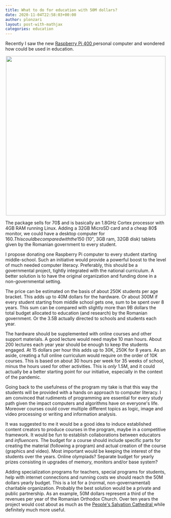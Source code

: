 ```yaml
---
title: What to do for education with 50M dollars?
date: 2020-11-04T22:58:03+00:00
author: plonzari
layout: post-with-mathjax
categories: education
---
```


Recently I saw the new <a href="https://www.raspberrypi.org/products/raspberry-pi-400/?resellerType=home"> 
Raspberry Pi 400 </a> personal computer and wondered how could be used in education.


<div style="text-align: center">
<a href="https://www.raspberrypi.org/products/raspberry-pi-400/?resellerType=home"> 
<img src="{{ site.baseurl }}/assets/images/RaspberryPi400.webp" width="500" /></a>
</div>

The package sells for 70$ and is basically an 1.8GHz Cortex processor with 4GB RAM running Linux. 
Adding a 32GB MicroSD card and a cheap 80$  monitor, we could have a desktop computer for  160$. 
This could be compared with the 150$ (10", 3GB ram, 32GB disk) tablets given by the Romanian government to every student.

I propose donating one Raspberry Pi computer to every student starting middle-school. Such an initiative 
would provide a powerful boost to the level of much needed computer literacy. Preferably, this should be a 
governmental project, tightly integrated with the national curriculum. A better solution is 
to have the original organization and funding done in a non-governmental setting.

The price can be estimated on the basis of  about 250K students per age bracket. This adds up to 40M dollars for the 
hardware. Or about 300M if every student starting from middle school gets one, sum to be spent over 8 years. 
This sum can be compared with slightly more than 9B dollars the total budget allocated to education (and research) 
by the Romanian government. Or the 3.5B actually directed to schools and students each year.

The hardware should be supplemented with online courses and other support materials. 
A good lecture would need maybe 10 man hours. About 200 lectures each year year should be enough to keep the 
students engaged. At 15 dollars per hour this adds up to 30K, 250K for 8 years. As an aside, creating a full 
online curriculum would require on the order of 10K courses. This is based on about 30 hours per week for 
35 weeks of school, minus the hours used for other activities. 
This is <em> only </em> 1.5M, and it could actually be a better starting point for our initiative, 
especially in the context of the pandemic.

Going back to the usefulness of the program my take is that this way the students will be  provided 
with  a hands on approach to computer literacy. I am convinced that rudiments of programming are essential for every
study path given the impact computers and algorithms have on everyone's life. Moreover courses could cover multiple
different topics as logic, image and video processing or writing and information analysis. 

It was suggested to me it would be a good idea to induce established content creators to produce courses in the program,
maybe in a competitive framework. It would be fun to establish collaborations between educators and 
<em> influencers. </em> The budget for a course should include specific parts for creating the material 
(following a program) and actual creation of the course (graphics and video). 
Most important would be keeping the interest of the students over the years. Online olympiads? Separate budget for yearly
prizes consisting in upgrades of memory, monitors and/or base system?

Adding specialization programs for teachers, special programs for students, help with internet connections and
 running costs we should reach the 50M dollars yearly budget. This is a lot for a (normal, non-governamental) 
 charitable organization. Probably the best solution would be a private and public partnership. 
  As an example, 50M dollars represent a third of the revenues per year of the Romanian Orthodox Church. 
  Over ten years the project
  would cost about as much as the  <a href="https://en.wikipedia.org/wiki/People%27s_Salvation_Cathedral"> 
  People's Salvation Cathedral </a> while definitely much more useful.










